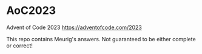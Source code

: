 # AoC2023
Advent of Code 2023
https://adventofcode.com/2023

This repo contains Meurig's answers. Not guaranteed to be either complete or correct!
